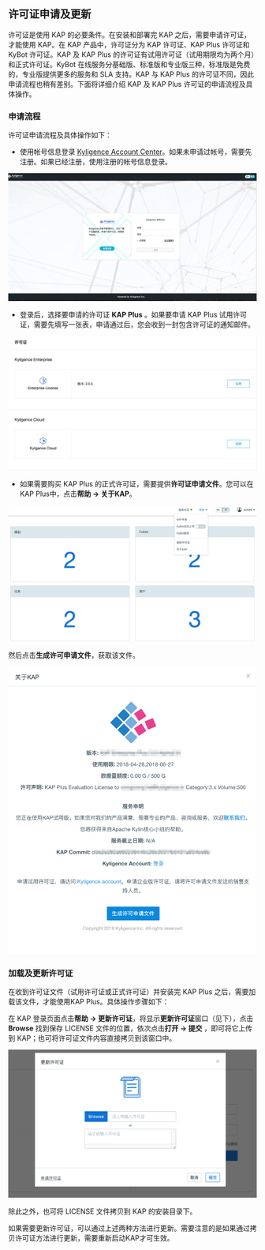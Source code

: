 ## 许可证申请及更新

许可证是使用 KAP 的必要条件。在安装和部署完 KAP 之后，需要申请许可证，才能使用 KAP。在 KAP 产品中，许可证分为 KAP 许可证、KAP Plus 许可证和 KyBot 许可证。KAP 及 KAP Plus 的许可证有试用许可证（试用期限均为两个月）和正式许可证。KyBot 在线服务分基础版、标准版和专业版三种，标准版是免费的，专业版提供更多的服务和 SLA 支持。KAP 与 KAP Plus 的许可证不同，因此申请流程也稍有差别。下面将详细介绍 KAP 及 KAP Plus 许可证的申请流程及具体操作。

### 申请流程

许可证申请流程及具体操作如下：

- 使用帐号信息登录 [Kyligence Account Center](http://account.kyligence.io/)。如果未申请过帐号，需要先注册。如果已经注册，使用注册的帐号信息登录。

![Kyligence Account Center](images/license_1.cn.png)

- 登录后，选择要申请的许可证 **KAP Plus** 。如果要申请 KAP Plus 试用许可证，需要先填写一张表，申请通过后，您会收到一封包含许可证的通知邮件。

![试用许可证申请](images/license_2.cn.png)

- 如果需要购买 KAP Plus 的正式许可证，需要提供**许可证申请文件**。您可以在 KAP Plus中，点击**帮助 -> 关于KAP**。

![正式许可证申请](images/license_3.cn.png)

然后点击**生成许可申请文件**，获取该文件。

![许可证申请文件](images/license_4.cn.png)

### 加载及更新许可证
在收到许可证文件（试用许可证或正式许可证）并安装完 KAP Plus 之后，需要加载该文件，才能使用KAP Plus。具体操作步骤如下：

在 KAP 登录页面点击**帮助 -> 更新许可证**，将显示**更新许可证**窗口（见下），点击 **Browse** 找到保存 LICENSE 文件的位置，依次点击**打开 -> 提交** ，即可将它上传到 KAP；也可将许可证文件内容直接拷贝到该窗口中。

![上传许可证文件](images/license_5.cn.png)

除此之外，也可将 LICENSE 文件拷贝到 KAP 的安装目录下。

如果需要更新许可证，可以通过上述两种方法进行更新。需要注意的是如果通过拷贝许可证方法进行更新，需要重新启动KAP才可生效。